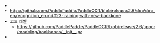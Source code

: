 -
- https://github.com/PaddlePaddle/PaddleOCR/blob/release/2.6/doc/doc_en/recognition_en.md#23-training-with-new-backbone
- 코드 레벨
	- https://github.com/PaddlePaddle/PaddleOCR/blob/release/2.6/ppocr/modeling/backbones/__init__.py
-